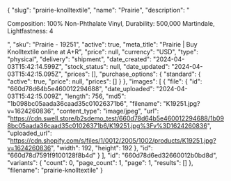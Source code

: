 {
  "slug": "prairie-knolltextile",
  "name": "Prairie",
  "description": "<p>Composition: 100% Non-Phthalate Vinyl, Durability: 500,000 Martindale, Lightfastness: 4</p>",
  "sku": "Prairie - 19251",
  "active": true,
  "meta_title": "Prairie | Buy Knolltextile online at A+R",
  "price": null,
  "currency": "USD",
  "type": "physical",
  "delivery": "shipment",
  "date_created": "2024-04-03T15:42:14.599Z",
  "stock_status": null,
  "date_updated": "2024-04-03T15:42:15.095Z",
  "prices": [],
  "purchase_options": {
    "standard": {
      "active": true,
      "price": null,
      "prices": []
    }
  },
  "images": [
    {
      "file": {
        "id": "660d78d64b5e460012294688",
        "date_uploaded": "2024-04-03T15:42:15.009Z",
        "length": 756,
        "md5": "1b098bc05aada36caad35c01026371b6",
        "filename": "K19251.jpg?v=1624260836",
        "content_type": "image/jpeg",
        "url": "https://cdn.swell.store/b2sdemo_test/660d78d64b5e460012294688/1b098bc05aada36caad35c01026371b6/K19251.jpg%3Fv%3D1624260836",
        "uploaded_url": "https://cdn.shopify.com/s/files/1/0012/2005/1002/products/K19251.jpg?v=1624260836",
        "width": 192,
        "height": 192
      },
      "id": "660d78d7591f9100128f8b4d"
    }
  ],
  "id": "660d78d6ed32660012b0bd8d",
  "variants": {
    "count": 0,
    "page_count": 1,
    "page": 1,
    "results": []
  },
  "filename": "prairie-knolltextile"
}